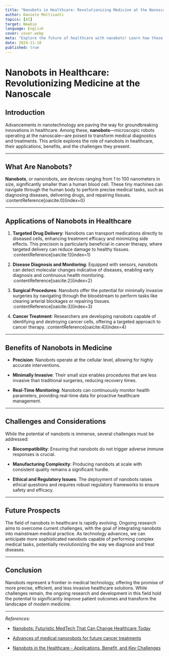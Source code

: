 ```yaml
---
title: "Nanobots in Healthcare: Revolutionizing Medicine at the Nanoscale"
author: Daniele Moltisanti
topics: [AI]
target: Newbie
language: English
cover: cover.webp
meta: "Explore the future of healthcare with nanobots! Learn how these tiny robots are revolutionizing medicine through targeted drug delivery, early disease detection, and micro-surgeries"
date: 2024-11-18
published: true
---
```






# Nanobots in Healthcare: Revolutionizing Medicine at the Nanoscale

## Introduction

Advancements in nanotechnology are paving the way for groundbreaking innovations in healthcare. Among these, **nanobots**—microscopic robots operating at the nanoscale—are poised to transform medical diagnostics and treatments. This article explores the role of nanobots in healthcare, their applications, benefits, and the challenges they present.

---

## What Are Nanobots?

**Nanobots**, or nanorobots, are devices ranging from 1 to 100 nanometers in size, significantly smaller than a human blood cell. These tiny machines can navigate through the human body to perform precise medical tasks, such as diagnosing diseases, delivering drugs, and repairing tissues. :contentReference[oaicite:0]{index=0}

---

## Applications of Nanobots in Healthcare

1. **Targeted Drug Delivery**: Nanobots can transport medications directly to diseased cells, enhancing treatment efficacy and minimizing side effects. This precision is particularly beneficial in cancer therapy, where targeted delivery can reduce damage to healthy tissues. :contentReference[oaicite:1]{index=1}

2. **Disease Diagnosis and Monitoring**: Equipped with sensors, nanobots can detect molecular changes indicative of diseases, enabling early diagnosis and continuous health monitoring. :contentReference[oaicite:2]{index=2}

3. **Surgical Procedures**: Nanobots offer the potential for minimally invasive surgeries by navigating through the bloodstream to perform tasks like clearing arterial blockages or repairing tissues. :contentReference[oaicite:3]{index=3}

4. **Cancer Treatment**: Researchers are developing nanobots capable of identifying and destroying cancer cells, offering a targeted approach to cancer therapy. :contentReference[oaicite:4]{index=4}

---

## Benefits of Nanobots in Medicine

- **Precision**: Nanobots operate at the cellular level, allowing for highly accurate interventions.

- **Minimally Invasive**: Their small size enables procedures that are less invasive than traditional surgeries, reducing recovery times.

- **Real-Time Monitoring**: Nanobots can continuously monitor health parameters, providing real-time data for proactive healthcare management.

---

## Challenges and Considerations

While the potential of nanobots is immense, several challenges must be addressed:

- **Biocompatibility**: Ensuring that nanobots do not trigger adverse immune responses is crucial.

- **Manufacturing Complexity**: Producing nanobots at scale with consistent quality remains a significant hurdle.

- **Ethical and Regulatory Issues**: The deployment of nanobots raises ethical questions and requires robust regulatory frameworks to ensure safety and efficacy.

---

## Future Prospects

The field of nanobots in healthcare is rapidly evolving. Ongoing research aims to overcome current challenges, with the goal of integrating nanobots into mainstream medical practice. As technology advances, we can anticipate more sophisticated nanobots capable of performing complex medical tasks, potentially revolutionizing the way we diagnose and treat diseases.

---

## Conclusion

Nanobots represent a frontier in medical technology, offering the promise of more precise, efficient, and less invasive healthcare solutions. While challenges remain, the ongoing research and development in this field hold the potential to significantly improve patient outcomes and transform the landscape of modern medicine.

---

*References:*

- [Nanobots: Futuristic MedTech That Can Change Healthcare Today](https://www.epam.com/insights/blogs/nanobots-futuristic-medtech-that-can-change-healthcare-today)

- [Advances of medical nanorobots for future cancer treatments](https://jhoonline.biomedcentral.com/articles/10.1186/s13045-023-01463-z)

- [Nanobots in the Healthcare - Applications, Benefit, and Key Challenges](https://www.delveinsight.com/blog/nanobots-in-the-healthcare-sector)
